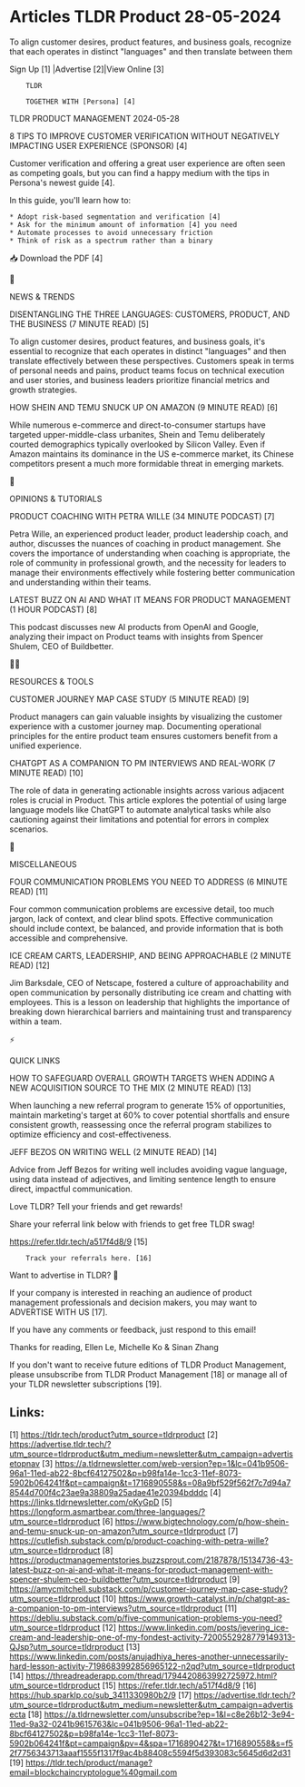 # Articles TLDR Product 28-05-2024

To align customer desires, product features, and business goals,
recognize that each operates in distinct "languages" and then
translate between them  

 Sign Up [1] |Advertise [2]|View Online [3] 

		TLDR

		TOGETHER WITH [Persona] [4]

TLDR PRODUCT MANAGEMENT 2024-05-28

 8 TIPS TO IMPROVE CUSTOMER VERIFICATION WITHOUT NEGATIVELY IMPACTING
USER EXPERIENCE (SPONSOR) [4] 

 Customer verification and offering a great user experience are often
seen as competing goals, but you can find a happy medium with the tips
in Persona's newest guide [4].

In this guide, you'll learn how to:

 	* Adopt risk-based segmentation and verification [4]
 	* Ask for the minimum amount of information [4] you need
 	* Automate processes to avoid unnecessary friction
 	* Think of risk as a spectrum rather than a binary

📥 Download the PDF [4]

📱 

NEWS & TRENDS

 DISENTANGLING THE THREE LANGUAGES: CUSTOMERS, PRODUCT, AND THE
BUSINESS (7 MINUTE READ) [5] 

 To align customer desires, product features, and business goals, it's
essential to recognize that each operates in distinct "languages" and
then translate effectively between these perspectives. Customers speak
in terms of personal needs and pains, product teams focus on technical
execution and user stories, and business leaders prioritize financial
metrics and growth strategies. 

 HOW SHEIN AND TEMU SNUCK UP ON AMAZON (9 MINUTE READ) [6] 

 While numerous e-commerce and direct-to-consumer startups have
targeted upper-middle-class urbanites, Shein and Temu deliberately
courted demographics typically overlooked by Silicon Valley. Even if
Amazon maintains its dominance in the US e-commerce market, its
Chinese competitors present a much more formidable threat in emerging
markets. 

🚀 

OPINIONS & TUTORIALS

 PRODUCT COACHING WITH PETRA WILLE (34 MINUTE PODCAST) [7] 

 Petra Wille, an experienced product leader, product leadership coach,
and author, discusses the nuances of coaching in product management.
She covers the importance of understanding when coaching is
appropriate, the role of community in professional growth, and the
necessity for leaders to manage their environments effectively while
fostering better communication and understanding within their teams. 

 LATEST BUZZ ON AI AND WHAT IT MEANS FOR PRODUCT MANAGEMENT (1 HOUR
PODCAST) [8] 

 This podcast discusses new AI products from OpenAI and Google,
analyzing their impact on Product teams with insights from Spencer
Shulem, CEO of Buildbetter. 

🧑‍💻 

RESOURCES & TOOLS

 CUSTOMER JOURNEY MAP CASE STUDY (5 MINUTE READ) [9] 

 Product managers can gain valuable insights by visualizing the
customer experience with a customer journey map. Documenting
operational principles for the entire product team ensures customers
benefit from a unified experience. 

 CHATGPT AS A COMPANION TO PM INTERVIEWS AND REAL-WORK (7 MINUTE READ)
[10] 

 The role of data in generating actionable insights across various
adjacent roles is crucial in Product. This article explores the
potential of using large language models like ChatGPT to automate
analytical tasks while also cautioning against their limitations and
potential for errors in complex scenarios. 

🎁 

MISCELLANEOUS

 FOUR COMMUNICATION PROBLEMS YOU NEED TO ADDRESS (6 MINUTE READ) [11] 

 Four common communication problems are excessive detail, too much
jargon, lack of context, and clear blind spots. Effective
communication should include context, be balanced, and provide
information that is both accessible and comprehensive. 

 ICE CREAM CARTS, LEADERSHIP, AND BEING APPROACHABLE (2 MINUTE READ)
[12] 

 Jim Barksdale, CEO of Netscape, fostered a culture of approachability
and open communication by personally distributing ice cream and
chatting with employees. This is a lesson on leadership that
highlights the importance of breaking down hierarchical barriers and
maintaining trust and transparency within a team. 

⚡ 

QUICK LINKS

 HOW TO SAFEGUARD OVERALL GROWTH TARGETS WHEN ADDING A NEW ACQUISITION
SOURCE TO THE MIX (2 MINUTE READ) [13] 

 When launching a new referral program to generate 15% of
opportunities, maintain marketing's target at 60% to cover potential
shortfalls and ensure consistent growth, reassessing once the referral
program stabilizes to optimize efficiency and cost-effectiveness. 

 JEFF BEZOS ON WRITING WELL (2 MINUTE READ) [14] 

 Advice from Jeff Bezos for writing well includes avoiding vague
language, using data instead of adjectives, and limiting sentence
length to ensure direct, impactful communication. 

Love TLDR? Tell your friends and get rewards!

 Share your referral link below with friends to get free TLDR swag! 

 https://refer.tldr.tech/a517f4d8/9 [15] 

		Track your referrals here. [16]

Want to advertise in TLDR? 📰

 If your company is interested in reaching an audience of product
management professionals and decision makers, you may want to
ADVERTISE WITH US [17]. 

 If you have any comments or feedback, just respond to this email! 

Thanks for reading, 
Ellen Le, Michelle Ko & Sinan Zhang 

If you don't want to receive future editions of TLDR Product
Management, please unsubscribe from TLDR Product Management [18] or
manage all of your TLDR newsletter subscriptions [19]. 

 

Links:
------
[1] https://tldr.tech/product?utm_source=tldrproduct
[2] https://advertise.tldr.tech/?utm_source=tldrproduct&utm_medium=newsletter&utm_campaign=advertisetopnav
[3] https://a.tldrnewsletter.com/web-version?ep=1&lc=041b9506-96a1-11ed-ab22-8bcf64127502&p=b98fa14e-1cc3-11ef-8073-5902b064241f&pt=campaign&t=1716890558&s=08a9bf529f562f7c7d94a78544d700f4c23ae9a38809a25adae41e20394bdddc
[4] https://links.tldrnewsletter.com/oKyGpD
[5] https://longform.asmartbear.com/three-languages/?utm_source=tldrproduct
[6] https://www.bigtechnology.com/p/how-shein-and-temu-snuck-up-on-amazon?utm_source=tldrproduct
[7] https://cutlefish.substack.com/p/product-coaching-with-petra-wille?utm_source=tldrproduct
[8] https://productmanagementstories.buzzsprout.com/2187878/15134736-43-latest-buzz-on-ai-and-what-it-means-for-product-management-with-spencer-shulem-ceo-buildbetter?utm_source=tldrproduct
[9] https://amycmitchell.substack.com/p/customer-journey-map-case-study?utm_source=tldrproduct
[10] https://www.growth-catalyst.in/p/chatgpt-as-a-companion-to-pm-interviews?utm_source=tldrproduct
[11] https://debliu.substack.com/p/five-communication-problems-you-need?utm_source=tldrproduct
[12] https://www.linkedin.com/posts/jevering_ice-cream-and-leadership-one-of-my-fondest-activity-7200552928779149313-QJsp?utm_source=tldrproduct
[13] https://www.linkedin.com/posts/anujadhiya_heres-another-unnecessarily-hard-lesson-activity-7198683992856965122-n2qd?utm_source=tldrproduct
[14] https://threadreaderapp.com/thread/1794420863992725972.html?utm_source=tldrproduct
[15] https://refer.tldr.tech/a517f4d8/9
[16] https://hub.sparklp.co/sub_3411330980b2/9
[17] https://advertise.tldr.tech/?utm_source=tldrproduct&utm_medium=newsletter&utm_campaign=advertisecta
[18] https://a.tldrnewsletter.com/unsubscribe?ep=1&l=c8e26b12-3e94-11ed-9a32-0241b9615763&lc=041b9506-96a1-11ed-ab22-8bcf64127502&p=b98fa14e-1cc3-11ef-8073-5902b064241f&pt=campaign&pv=4&spa=1716890427&t=1716890558&s=f52f7756343713aaaf1555f1317f9ac4b88408c5594f5d393083c5645d6d2d31
[19] https://tldr.tech/product/manage?email=blockchaincryptologue%40gmail.com